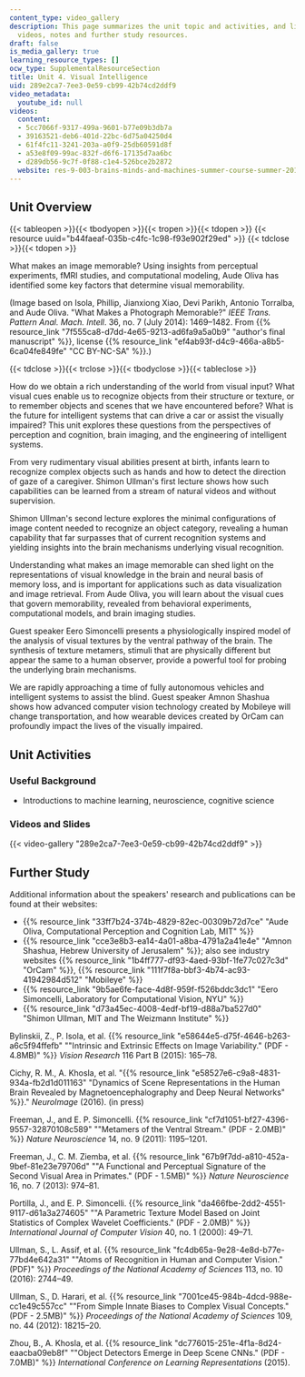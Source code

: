 ```yaml
---
content_type: video_gallery
description: This page summarizes the unit topic and activities, and links to lecture
  videos, notes and further study resources.
draft: false
is_media_gallery: true
learning_resource_types: []
ocw_type: SupplementalResourceSection
title: Unit 4. Visual Intelligence
uid: 289e2ca7-7ee3-0e59-cb99-42b74cd2ddf9
video_metadata:
  youtube_id: null
videos:
  content:
  - 5cc7066f-9317-499a-9601-b77e09b3db7a
  - 39163521-deb6-401d-22bc-6d75a04250d4
  - 61f4fc11-3241-203a-a0f9-25db60591d8f
  - a53e8f09-99ac-832f-d6f6-17135d7aa6bc
  - d289db56-9c7f-0f88-c1e4-526bce2b2872
  website: res-9-003-brains-minds-and-machines-summer-course-summer-2015
---
```

## Unit Overview

{{< tableopen >}}{{< tbodyopen >}}{{< tropen >}}{{< tdopen >}}
{{< resource uuid="b44faeaf-035b-c4fc-1c98-f93e902f29ed" >}}
{{< tdclose >}}{{< tdopen >}}

What makes an image memorable? Using insights from perceptual experiments, fMRI studies, and computational modeling, Aude Oliva has identified some key factors that determine visual memorability.

(Image based on Isola, Phillip, Jianxiong Xiao, Devi Parikh, Antonio Torralba, and Aude Oliva. "What Makes a Photograph Memorable?" *IEEE Trans. Pattern Anal. Mach. Intell*. 36, no. 7 (July 2014): 1469–1482. From {{% resource_link "7f555ca8-d7dd-4e65-9213-ad6fa9a5a0b9" "author's final manuscript" %}}, license {{% resource_link "ef4ab93f-d4c9-466a-a8b5-6ca04fe849fe" "CC BY-NC-SA" %}}.)

{{< tdclose >}}{{< trclose >}}{{< tbodyclose >}}{{< tableclose >}}

How do we obtain a rich understanding of the world from visual input? What visual cues enable us to recognize objects from their structure or texture, or to remember objects and scenes that we have encountered before? What is the future for intelligent systems that can drive a car or assist the visually impaired? This unit explores these questions from the perspectives of perception and cognition, brain imaging, and the engineering of intelligent systems.

From very rudimentary visual abilities present at birth, infants learn to recognize complex objects such as hands and how to detect the direction of gaze of a caregiver. Shimon Ullman's first lecture shows how such capabilities can be learned from a stream of natural videos and without supervision.

Shimon Ullman's second lecture explores the minimal configurations of image content needed to recognize an object category, revealing a human capability that far surpasses that of current recognition systems and yielding insights into the brain mechanisms underlying visual recognition.

Understanding what makes an image memorable can shed light on the representations of visual knowledge in the brain and neural basis of memory loss, and is important for applications such as data visualization and image retrieval. From Aude Oliva, you will learn about the visual cues that govern memorability, revealed from behavioral experiments, computational models, and brain imaging studies.

Guest speaker Eero Simoncelli presents a physiologically inspired model of the analysis of visual textures by the ventral pathway of the brain. The synthesis of texture metamers, stimuli that are physically different but appear the same to a human observer, provide a powerful tool for probing the underlying brain mechanisms.

We are rapidly approaching a time of fully autonomous vehicles and intelligent systems to assist the blind. Guest speaker Amnon Shashua shows how advanced computer vision technology created by Mobileye will change transportation, and how wearable devices created by OrCam can profoundly impact the lives of the visually impaired.

## Unit Activities

### Useful Background

- Introductions to machine learning, neuroscience, cognitive science

### Videos and Slides

{{< video-gallery "289e2ca7-7ee3-0e59-cb99-42b74cd2ddf9" >}}

## Further Study

Additional information about the speakers' research and publications can be found at their websites:

- {{% resource_link "33ff7b24-374b-4829-82ec-00309b72d7ce" "Aude Oliva, Computational Perception and Cognition Lab, MIT" %}}
- {{% resource_link "cce3e8b3-ea14-4a01-a8ba-4791a2a41e4e" "Amnon Shashua, Hebrew University of Jerusalem" %}}; also see industry websites {{% resource_link "1b4ff777-df93-4aed-93bf-1fe77c027c3d" "OrCam" %}}, {{% resource_link "111f7f8a-bbf3-4b74-ac93-41942984d512" "Mobileye" %}}
- {{% resource_link "9b5ae6fe-face-4d8f-959f-f526bddc3dc1" "Eero Simoncelli, Laboratory for Computational Vision, NYU" %}}
- {{% resource_link "d73a45ec-4008-4edf-bf19-d88a7ba527d0" "Shimon Ullman, MIT and The Weizmann Institute" %}}

Bylinskii, Z., P. Isola, et al. {{% resource_link "e58644e5-d75f-4646-b263-a6c5f94ffefb" "\"Intrinsic and Extrinsic Effects on Image Variability.\" (PDF - 4.8MB)" %}} *Vision Research* 116 Part B (2015): 165–78.

Cichy, R. M., A. Khosla, et al. "{{% resource_link "e58527e6-c9a8-4831-934a-fb2d1d011163" "Dynamics of Scene Representations in the Human Brain Revealed by Magnetoencephalography and Deep Neural Networks" %}}." *NeuroImage* (2016). (in press)

Freeman, J., and E. P. Simoncelli. {{% resource_link "cf7d1051-bf27-4396-9557-32870108c589" "\"Metamers of the Ventral Stream.\" (PDF - 2.0MB)" %}} *Nature Neuroscience* 14, no. 9 (2011): 1195–1201.

Freeman, J., C. M. Ziemba, et al. {{% resource_link "67b9f7dd-a810-452a-9bef-81e23e79706d" "\"A Functional and Perceptual Signature of the Second Visual Area in Primates.\" (PDF - 1.5MB)" %}} *Nature Neuroscience* 16, no. 7 (2013): 974–81.

Portilla, J., and E. P. Simoncelli. {{% resource_link "da466fbe-2dd2-4551-9117-d61a3a274605" "\"A Parametric Texture Model Based on Joint Statistics of Complex Wavelet Coefficients.\" (PDF - 2.0MB)" %}} *International Journal of Computer Vision* 40, no. 1 (2000): 49–71.

Ullman, S., L. Assif, et al. {{% resource_link "fc4db65a-9e28-4e8d-b77e-77bd4e642a31" "\"Atoms of Recognition in Human and Computer Vision.\" (PDF)" %}} *Proceedings of the National Academy of Sciences* 113, no. 10 (2016): 2744–49.

Ullman, S., D. Harari, et al. {{% resource_link "7001ce45-984b-4dcd-988e-cc1e49c557cc" "\"From Simple Innate Biases to Complex Visual Concepts.\" (PDF - 2.5MB)" %}} *Proceedings of the National Academy of Sciences* 109, no. 44 (2012): 18215–20.

Zhou, B., A. Khosla, et al. {{% resource_link "dc776015-251e-4f1a-8d24-eaacba09eb8f" "\"Object Detectors Emerge in Deep Scene CNNs.\" (PDF - 7.0MB)" %}} *International Conference on Learning Representations* (2015).